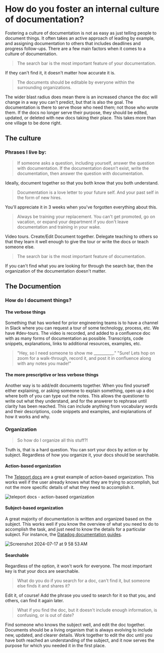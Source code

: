 # How do you foster an internal culture of documentation?

Fostering a culture of documentation is not as easy as just telling people to document things. It often takes an active approach of leading by example, and assigning documentation to others that includes deadlines and progress follow-ups. There are a few main factors when it comes to a culture of documentation. 

> The search bar is the most important feature of your documentation.

If they can't find it, it doesn't matter how accurate it is. 

> The documents should be editable by everyone within the surrounding organizations.

The wider blast radius does mean there is an increased chance the doc will change in a way you can't predict, but that is also the goal. The documentation is there to serve those who need them; not those who wrote them. If the docs no longer serve their purpose, they should be edited, updated, or deleted with new docs taking their place. This takes more than one village to be done right. 

## The culture

### Phrases I live by:

> If someone asks a question, including yourself, answer the question with documentation. If the documentation doesn't exist, write the documentation, then answer the question with documentation.

Ideally, document together so that you both know that you both understand.

> Documentation is a love letter to your future self. And your past self in the form of new hires.

You'll appreciate it in 3 weeks when you've forgotten everything about this.

> Always be training your replacement. You can't get promoted, go on vacation, or expand your department if you don't leave documentation and training in your wake.

Video tours. Create/Edit Document together. Delegate teaching to others so that they learn it well enough to give the tour or write the docs or teach someone else. 

> The search bar is the most important feature of documentation.

If you can't find what you are looking for through the search bar, then the organization of the documentation doesn't matter. 

## The Documention

### How do I document things?

#### The verbose things

Something that has worked for prior engineering teams is to have a channel in Slack where you can request a tour of some technology, process, etc. We have #dev-tours. The video is recorded, and added to a confluence doc with as many forms of documentation as possible. Transcripts, code snippets, explanations, links to additional resources, examples, etc.

> "Hey, so I need someone to show me __________."
> "Sure! Lets hop on zoom for a walk-through, record it, and post it in confluence along with any notes you made!"

#### The more prescriptive or less verbose things
Another way is to add/edit documents together. When you find yourself either explaining, or asking someone to explain something, open up a doc where both of you can type out the notes. This allows the questioner to write out what they understand, and for the answerer to rephrase until clarity has been reached. This can include anything from vocabulary words and their descriptions, code snippets and examples, and explanations of how it works and why. 

### Organization

> So how do I organize all this stuff?!

Truth is, that is a hard question. You can sort your docs by action or by subject. Regardless of how you organize it, your docs should be searchable.

#### Action-based organization

The [Teleport docs](https://goteleport.com/docs/documentation-overview/) are a great example of action-based organization. This works well if the user already knows what they are trying to accomplish, but not the more specific details of what they need to accomplish it.

![teleport docs - action-based organization](https://github.com/user-attachments/assets/afaa34a5-ff46-4067-9092-79f2c16fb50e)

#### Subject-based organization

A great majority of documentation is written and organized based on the subject. This works well if you know the overview of what you need to do to accomplish the task, and just need to know the details for a particular subject. For instance, the [Datadog documentation guides](https://docs.datadoghq.com/all_guides/).

![Screenshot 2024-07-17 at 9 58 53 AM](https://github.com/user-attachments/assets/4c9ec36b-92c0-4795-9f5d-3bb3e68bb956)


#### Searchable

Regardless of the option, it won't work for everyone. The most important key is that your docs are searchable. 

> What do you do if you search for a doc, can't find it, but someone else finds it and shares it?

Edit it, of course! Add the phrase you used to search for it so that you, and others, can find it again later.

> What if you find the doc, but it doesn't include enough information, is confusing, or is out of date?

Find someone who knows the subject well, and edit the doc together. Documents should be a living organism that is always evolving to include new, updated, and clearer details. Work together to edit the doc until you have both reached an understanding of the subject, and it now serves the purpose for which you needed it in the first place. 






